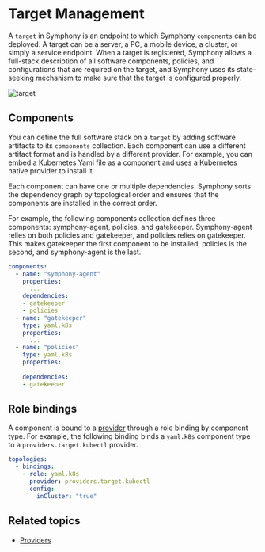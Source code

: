 # Target Management

A `target` in Symphony is an endpoint to which Symphony `components` can be deployed. A target can be a server, a PC, a mobile device, a cluster, or simply a service endpoint. When a target is registered, Symphony allows a full-stack description of all software components, policies, and configurations that are required on the target, and Symphony uses its state-seeking mechanism to make sure that the target is configured properly.

![target](../images/target.png)

## Components

You can define the full software stack on a `target` by adding software artifacts to its `components` collection. Each component can use a different artifact format and is handled by a different provider. For example, you can embed a Kubernetes Yaml file as a component and uses a Kubernetes native provider to install it.

Each component can have one or multiple dependencies. Symphony sorts the dependency graph by topological order and ensures that the components are installed in the correct order.

For example, the following components collection defines three components: symphony-agent, policies, and gatekeeper. Symphony-agent relies on both policies and gatekeeper, and policies relies on gatekeeper. This makes gatekeeper the first component to be installed, policies is the second, and symphony-agent is the last.

```yaml
components:
  - name: "symphony-agent"
    properties:
      ...
    dependencies:
    - gatekeeper
    - policies
  - name: "gatekeeper"
    type: yaml.k8s
    properties:
      ...    
  - name: "policies"
    type: yaml.k8s
    properties:
      ...
    dependencies:
    - gatekeeper
```

## Role bindings

A component is bound to a [provider](../providers/target_provider.md) through a role binding by component type. For example, the following binding binds a `yaml.k8s` component type to a `providers.target.kubectl` provider.

```yaml
topologies:
  - bindings:
    - role: yaml.k8s
      provider: providers.target.kubectl
      config:
        inCluster: "true"
```

## Related topics

* [Providers](../providers/overview.md)